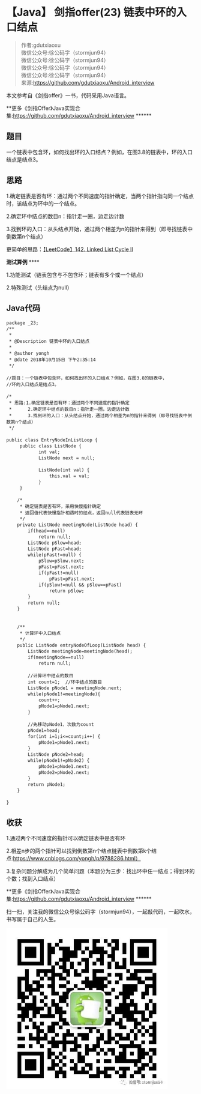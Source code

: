 # 【Java】 剑指offer(23) 链表中环的入口结点  
  
> 作者:gdutxiaoxu<br/> 微信公众号:徐公码字（stormjun94）<br/>微信公众号:徐公码字（stormjun94）<br/>微信公众号:徐公码字（stormjun94）<br/>微信公众号:徐公码字（stormjun94）<br/>来源:https://github.com/gdutxiaoxu/Android_interview

本文参考自《剑指offer》一书，代码采用Java语言。

**更多《剑指Offer》Java实现合集:https://github.com/gdutxiaoxu/Android_interview ******

## 题目

一个链表中包含环，如何找出环的入口结点？例如，在图3.8的链表中，环的入口结点是结点3。

## 思路

1.确定链表是否有环：通过两个不同速度的指针确定，当两个指针指向同一个结点时，该结点为环中的一个结点。

2.确定环中结点的数目n：指针走一圈，边走边计数

3.找到环的入口：从头结点开始，通过两个相差为n的指针来得到（即寻找链表中倒数第n个结点）

更简单的思路：[【LeetCode】142. Linked List Cycle
II](https://www.cnblogs.com/yongh/p/9981395.html "发布于2018-11-19 09:21")

**测试算例** ****

1.功能测试（链表包含与不包含环；链表有多个或一个结点）

2.特殊测试（头结点为null）

## **Java代码**

    
    
    package _23;
    /**
     * 
     * @Description 链表中环的入口结点 
     *
     * @author yongh
     * @date 2018年10月15日 下午2:35:14
     */
    
    //题目：一个链表中包含环，如何找出环的入口结点？例如，在图3.8的链表中，
    //环的入口结点是结点3。
    
    /*
     * 思路:1.确定链表是否有环：通过两个不同速度的指针确定
     * 	  	2.确定环中结点的数目n：指针走一圈，边走边计数
     * 		3.找到环的入口：从头结点开始，通过两个相差为n的指针来得到（即寻找链表中倒数第n个结点）
     */
    
    public class EntryNodeInListLoop {
    	 public class ListNode {
    		    int val;
    		    ListNode next = null;
    
    		    ListNode(int val) {
    		        this.val = val;
    		    }
    	 }
    	
    	/*
    	 * 确定链表是否有环，采用快慢指针确定
    	 * 返回值代表快慢指针相遇时的结点，返回null代表链表无环
    	 */
    	private ListNode meetingNode(ListNode head) {
    		if(head==null)
    			return null;
    		ListNode pSlow=head;
    		ListNode pFast=head;
    		while(pFast!=null) {
    			pSlow=pSlow.next;
    			pFast=pFast.next;
    			if(pFast!=null)
    				pFast=pFast.next;
    			if(pSlow!=null && pSlow==pFast)
    				return pSlow;
    		}
    		return null;		
    	}
    	
    	
    	/**
    	 * 计算环中入口结点
    	 */
    	public ListNode entryNodeOfLoop(ListNode head) {
    		ListNode meetingNode=meetingNode(head);
    		if(meetingNode==null)
    			return null;
    		
    		//计算环中结点的数目
    		int count=1;  //环中结点的数目
    		ListNode pNode1 = meetingNode.next;
    		while(pNode1!=meetingNode){
    			count++;
    			pNode1=pNode1.next;
    		}
    		
    		//先移动pNode1，次数为count
    		pNode1=head;
    		for(int i=1;i<=count;i++) {
    			pNode1=pNode1.next;
    		}
    		ListNode pNode2=head;
    		while(pNode1!=pNode2) {
    			pNode1=pNode1.next;
    			pNode2=pNode2.next;
    		}
    		return pNode1;		
    	}
    	
    }
    

## **收获**

1.通过两个不同速度的指针可以确定链表中是否有环

2.相差n步的两个指针可以找到倒数第n个结点链表中倒数第k个结点:https://www.cnblogs.com/yongh/p/9788286.html）

3.复杂问题分解成为几个简单问题（本题分为三步：找出环中任一结点；得到环的个数；找到入口结点）

**更多《剑指Offer》Java实现合集:https://github.com/gdutxiaoxu/Android_interview ******

扫一扫，关注我的微信公众号徐公码字（stormjun94），一起敲代码，一起吹水，书写属于自己的人生。

![](https://raw.githubusercontent.com/gdutxiaoxu/blog_pic/master/offer/20200722234908.png)